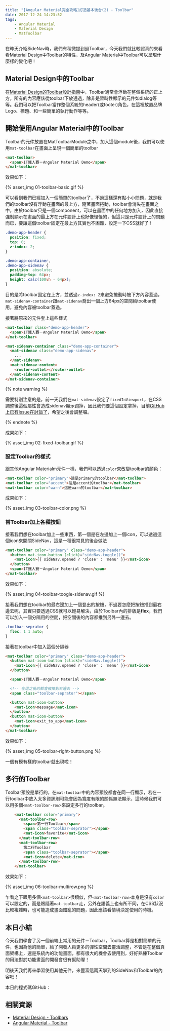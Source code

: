 ```yaml
---
title: "[Angular Material完全攻略]打造基本後台(2) - Toolbar"
date: 2017-12-24 14:23:52
tags:
	- Angular Material
	- Material Design
	- MatToolbar
---
```


在昨天介紹SideNav時，我們有稍微提到過Toolbar，今天我們就比較認真的來看看Material Design中Toolbar的特性，及Angular Material中Toolbar可以呈現什麼樣的變化吧！

<!-- more -->

## Material Design中的Toolbar

在[Material Design的Toolbar設計指南](https://material.io/guidelines/components/toolbars.html)中，Toolbar通常會浮動在整個系統的正上方，所有的內容應該從toolbar下放通過，除非是暫時性顯示的元件如dialog等等。我們可以把Toolbar當作整個系統的header(或footer)角色，在這裡放置品牌Logo、標題、和一些簡單的執行動作等等。

## 開始使用Angular Material中的Toolbar

Toolbar的元件放置在MatToolbarModule之中，加入這個module後，我們可以使用`mat-toolbar`在畫面上呈現一個簡單的toolbar

```html
<mat-toolbar>
  <span>IT鐵人賽－Angular Material Demo</span>
</mat-toolbar>
```

效果如下：

{% asset_img 01-toolbar-basic.gif %}

可以看到我們已經加入一個簡單的toolbar了，不過這樣還有點小小問題，就是我們的toolbar沒有浮動在畫面的最上方，隨著畫面捲動，toolbar會消失在畫面之中，由於toolbar只是一個component，可以在畫面中的任何地方加入，因此直接強制顯示在畫面的最上方在元件設計上也好像怪怪的，但這只是元件設計上的問題而已，要讓這個toolbar固定在最上方其實也不困難，設定一下CSS就好了！

```css
.demo-app-header {
  position: fixed;
  top: 0;
  z-index: 2;
}

.demo-app-container,
.demo-app-sidenav {
  position: absolute;
  padding-top: 64px;
  height: calc(100vh - 64px);
}
```

目的是將toolbar固定在上方，並透過`z-index: 2`來避免捲動時被下方內容蓋過， `mat-sidenav-container`跟`mat-sidenav`喬出一個上方64px的空間給toolbar使用，避免內容被toolbar蓋過。

接著將原來的元件套上這些樣式

```html
<mat-toolbar class="demo-app-header">
  <span>IT鐵人賽－Angular Material Demo</span>
</mat-toolbar>

<mat-sidenav-container class="demo-app-container">
  <mat-sidenav class="demo-app-sidenav">
   	...
  </mat-sidenav>
  <mat-sidenav-content>
    <router-outlet></router-outlet>
  </mat-sidenav-content>
</mat-sidenav-container>
```

{% note warning %}

需要特別注意的是，前一天我們在`mat-sidenav`設定了`fixedInViewport`，在CSS調整後這個屬性會造成sidenav顯示跑掉，因此我們要這個設定拿掉，目前[GitHub上已有Issue在討論了](https://github.com/angular/material2/issues/3717)，希望之後會調整囉。

{% endnote %}

成果如下：

{% asset_img 02-fixed-toolbar.gif %}

### 設定Toolbar的樣式

跟其他Angular Materialm元件一樣，我們可以透過`color`來改變toolbar的顏色：

```html
<mat-toolbar color="primary">這是primary的toolbar</mat-toolbar>
<mat-toolbar color="accent">這是accent的toolbar</mat-toolbar>
<mat-toolbar color="warn">這是warn的toolbar</mat-toolbar>
```

成果如下：

{% asset_img 03-toolbar-color.png %}

### 替Toolbar加上各種按鈕

接著我們想在toolbar加上一些東西，第一個是在左邊加上一個icon，可以透過這個icon來開關SideNav，這是一種很常見的後台做法

```html
<mat-toolbar color="primary" class="demo-app-header">
  <button mat-icon-button (click)="sideNav.toggle()">
    <mat-icon>{{ sideNav.opened ? 'close' : 'menu' }}</mat-icon>
  </button>
  <span>IT鐵人賽－Angular Material Demo</span>
</mat-toolbar>
```

效果如下：

{% asset_img 04-toolbar-toogle-sidenav.gif %}

接著我們想在toolbar的最右邊加上一個登出的按鈕，不過要怎麼把按鈕推到最右邊去呢，其實只要透過CSS就可以輕易解決，由於Toolbar內的排版是**flex**，我們可以加入一個分隔用的空間，把空間後的內容都推到另外一邊去。

```css
.toolbar-seprator {
  flex: 1 1 auto;
}
```

接著在toolbar中加入這個分隔器

```html
<mat-toolbar color="primary" class="demo-app-header">
  <button mat-icon-button (click)="sideNav.toggle()">
    <mat-icon>{{ sideNav.opened ? 'close' : 'menu' }}</mat-icon>
  </button>

  <span>IT鐵人賽－Angular Material Demo</span>

  <!-- 在這之後的都會被推到右邊去 -->
  <span class="toolbar-seprator"></span>

  <button mat-icon-button>
    <mat-icon>message</mat-icon>
  </button>
  <button mat-icon-button>
    <mat-icon>exit_to_app</mat-icon>
  </button>
</mat-toolbar>
```

效果如下：

{% asset_img 05-toolbar-right-button.png %}

一個有模有樣的toolbar就出現啦！

## 多行的Toolbar

Toolbar預設是單行的，在`mat-toolbar`中的內容預設都會在同一行顯示，若在一行toolbar中放入太多資訊則可能會因為寬度有限的關係無法顯示，這時候我們可以用多個`<mat-toolbar-row>`來設定多行的toolbar。

```html
    <mat-toolbar color="primary">
      <mat-toolbar-row>
        <span>第一行Toolbar</span>
        <span class="toolbar-seprator"></span>
        <mat-icon>favorite</mat-icon>
      </mat-toolbar-row>
      <mat-toolbar-row>
        第二行Toolbar
        <span class="toolbar-seprator"></span>
        <mat-icon>delete</mat-icon>
      </mat-toolbar-row>
    </mat-toolbar>
```

效果如下：

{% asset_img 06-toolbar-multirow.png %}

乍看之下跟用多個`<mat-toolbar>`很類似，但`<mat-toolbar-row>`本身是沒有`color`可以設定的，而是跟隨著`mat-toolbar`走，另外在語義上也有所不同，在CSS狀況比較複雜時，也可能造成畫面錯亂的問題，因此應該看情境決定使用的時機。

## 本日小結

今天我們學會了另一個前端上常用的元件－Toolbar，Toolbar算是相對簡單的元件，也因為他的簡單，給了開發人員更多的彈性空間去靈活調整，不管是在整個頁面架構上，還是系統內的功能畫面，都有很大的機會去使用到，好好熟練Toolbar的用法對於功能畫面的開發會很有幫助喔！

明後天我們再來學習使用其他元件，來豐富這兩天學到的SideNav和Toolbar的內容吧！

本日的程式碼GitHub：

## 相關資源

-   [Material Design - Toolbars](https://material.io/guidelines/components/toolbars.html#)
-   [Angular Material - Toolbar](https://material.angular.io/components/toolbar/overview)
